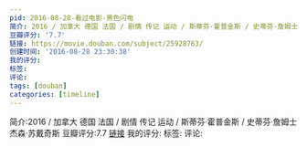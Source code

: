 ```yaml
---
pid: 2016-08-28-看过电影-黑色闪电
简介: 2016 / 加拿大 德国 法国 / 剧情 传记 运动 / 斯蒂芬·霍普金斯 / 史蒂芬·詹姆士 杰森·苏戴奇斯
豆瓣评分: '7.7'
链接: https://movie.douban.com/subject/25928763/
创建时间: '2016-08-28 23:30:38'
我的评分:
标签:
评论:
tags: [douban]
categories: [timeline]
---
```

简介:2016 / 加拿大 德国 法国 / 剧情 传记 运动 / 斯蒂芬·霍普金斯 / 史蒂芬·詹姆士 杰森·苏戴奇斯
豆瓣评分:7.7
[链接](https://movie.douban.com/subject/25928763/)
我的评分:
标签:
评论:
